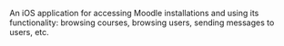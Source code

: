 An iOS application for accessing Moodle installations and using its functionality: browsing courses, browsing users, sending messages to users, etc.